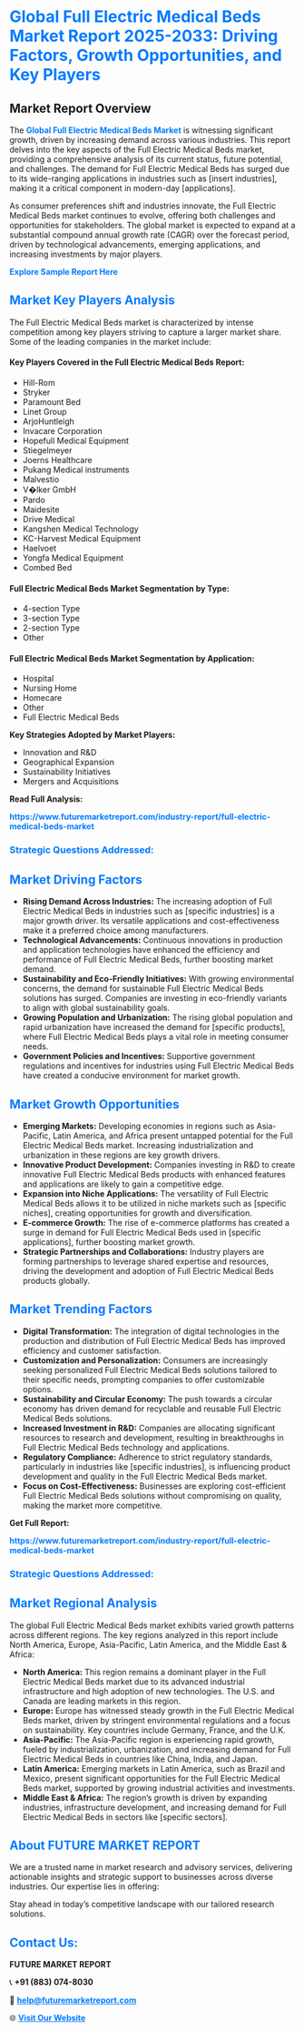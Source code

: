<h1 style="color: #007BFF;">Global Full Electric Medical Beds Market Report 2025-2033: Driving Factors, Growth Opportunities, and Key Players</h1>

<section id="overview">
<h2>Market Report Overview</h2>
<p>The <a href="https://www.futuremarketreport.com/industry-report/full-electric-medical-beds-market" style="color: #007BFF; text-decoration: none;"><strong>Global Full Electric Medical Beds Market</strong></a> is witnessing significant growth, driven by increasing demand across various industries. This report delves into the key aspects of the Full Electric Medical Beds market, providing a comprehensive analysis of its current status, future potential, and challenges. The demand for Full Electric Medical Beds has surged due to its wide-ranging applications in industries such as [insert industries], making it a critical component in modern-day [applications].</p>
<p>As consumer preferences shift and industries innovate, the Full Electric Medical Beds market continues to evolve, offering both challenges and opportunities for stakeholders. The global market is expected to expand at a substantial compound annual growth rate (CAGR) over the forecast period, driven by technological advancements, emerging applications, and increasing investments by major players.</p>
</section>

<section id="overview">
<p><a href="https://www.futuremarketreport.com/request-sample/reportId=127004" style="color: #007BFF; text-decoration: none;"><strong>Explore Sample Report Here</strong></a></p>
</section>

<section id="key-players">
<h2 style="color: #007BFF;">Market Key Players Analysis</h2>
<p>The Full Electric Medical Beds market is characterized by intense competition among key players striving to capture a larger market share. Some of the leading companies in the market include:</p>
<h4>Key Players Covered in the Full Electric Medical Beds Report:</h4>
<ul><li>Hill-Rom</li><li>Stryker</li><li>Paramount Bed</li><li>Linet Group</li><li>ArjoHuntleigh</li><li>Invacare Corporation</li><li>Hopefull Medical Equipment</li><li>Stiegelmeyer</li><li>Joerns Healthcare</li><li>Pukang Medical instruments</li><li>Malvestio</li><li>V�lker GmbH</li><li>Pardo</li><li>Maidesite</li><li>Drive Medical</li><li>Kangshen Medical Technology</li><li>KC-Harvest Medical Equipment</li><li>Haelvoet</li><li>Yongfa Medical Equipment</li><li>Combed Bed</li></ul>
<h4>Full Electric Medical Beds Market Segmentation by Type:</h4>
<ul><li>4-section Type</li><li>3-section Type</li><li>2-section Type</li><li>Other</li></ul>

<h4>Full Electric Medical Beds Market Segmentation by Application:</h4>
<ul><li>Hospital</li><li>Nursing Home</li><li>Homecare</li><li>Other</li><li>Full Electric Medical Beds</li></ul>
<p><strong>Key Strategies Adopted by Market Players:</strong></p>
<ul>
<li>Innovation and R&D</li>
<li>Geographical Expansion</li>
<li>Sustainability Initiatives</li>
<li>Mergers and Acquisitions</li>
</ul>
</section>

<section>
<p><strong>Read Full Analysis: </strong></p><a href="https://www.futuremarketreport.com/industry-report/full-electric-medical-beds-market" style="color: #007BFF; text-decoration: none;"><strong>https://www.futuremarketreport.com/industry-report/full-electric-medical-beds-market</strong></a>
<h3 style="color: #007BFF;">Strategic Questions Addressed:</h3>
</section>

<section id="driving-factors">
<h2 style="color: #007BFF;">Market Driving Factors</h2>
<ul>
<li><strong>Rising Demand Across Industries:</strong> The increasing adoption of Full Electric Medical Beds in industries such as [specific industries] is a major growth driver. Its versatile applications and cost-effectiveness make it a preferred choice among manufacturers.</li>
<li><strong>Technological Advancements:</strong> Continuous innovations in production and application technologies have enhanced the efficiency and performance of Full Electric Medical Beds, further boosting market demand.</li>
<li><strong>Sustainability and Eco-Friendly Initiatives:</strong> With growing environmental concerns, the demand for sustainable Full Electric Medical Beds solutions has surged. Companies are investing in eco-friendly variants to align with global sustainability goals.</li>
<li><strong>Growing Population and Urbanization:</strong> The rising global population and rapid urbanization have increased the demand for [specific products], where Full Electric Medical Beds plays a vital role in meeting consumer needs.</li>
<li><strong>Government Policies and Incentives:</strong> Supportive government regulations and incentives for industries using Full Electric Medical Beds have created a conducive environment for market growth.</li>
</ul>
</section>

<section id="growth-opportunities">
<h2 style="color: #007BFF;">Market Growth Opportunities</h2>
<ul>
<li><strong>Emerging Markets:</strong> Developing economies in regions such as Asia-Pacific, Latin America, and Africa present untapped potential for the Full Electric Medical Beds market. Increasing industrialization and urbanization in these regions are key growth drivers.</li>
<li><strong>Innovative Product Development:</strong> Companies investing in R&D to create innovative Full Electric Medical Beds products with enhanced features and applications are likely to gain a competitive edge.</li>
<li><strong>Expansion into Niche Applications:</strong> The versatility of Full Electric Medical Beds allows it to be utilized in niche markets such as [specific niches], creating opportunities for growth and diversification.</li>
<li><strong>E-commerce Growth:</strong> The rise of e-commerce platforms has created a surge in demand for Full Electric Medical Beds used in [specific applications], further boosting market growth.</li>
<li><strong>Strategic Partnerships and Collaborations:</strong> Industry players are forming partnerships to leverage shared expertise and resources, driving the development and adoption of Full Electric Medical Beds products globally.</li>
</ul>
</section>

<section id="trending-factors">
<h2 style="color: #007BFF;">Market Trending Factors</h2>
<ul>
<li><strong>Digital Transformation:</strong> The integration of digital technologies in the production and distribution of Full Electric Medical Beds has improved efficiency and customer satisfaction.</li>
<li><strong>Customization and Personalization:</strong> Consumers are increasingly seeking personalized Full Electric Medical Beds solutions tailored to their specific needs, prompting companies to offer customizable options.</li>
<li><strong>Sustainability and Circular Economy:</strong> The push towards a circular economy has driven demand for recyclable and reusable Full Electric Medical Beds solutions.</li>
<li><strong>Increased Investment in R&D:</strong> Companies are allocating significant resources to research and development, resulting in breakthroughs in Full Electric Medical Beds technology and applications.</li>
<li><strong>Regulatory Compliance:</strong> Adherence to strict regulatory standards, particularly in industries like [specific industries], is influencing product development and quality in the Full Electric Medical Beds market.</li>
<li><strong>Focus on Cost-Effectiveness:</strong> Businesses are exploring cost-efficient Full Electric Medical Beds solutions without compromising on quality, making the market more competitive.</li>
</ul>
</section>

<section>
<p><strong>Get Full Report: </strong></p><a href="https://www.futuremarketreport.com/industry-report/full-electric-medical-beds-market" style="color: #007BFF; text-decoration: none;"><strong>https://www.futuremarketreport.com/industry-report/full-electric-medical-beds-market</strong></a>
<h3 style="color: #007BFF;">Strategic Questions Addressed:</h3>
</section>


<section id="regional-analysis">
<h2 style="color: #007BFF;">Market Regional Analysis</h2>
<p>The global Full Electric Medical Beds market exhibits varied growth patterns across different regions. The key regions analyzed in this report include North America, Europe, Asia-Pacific, Latin America, and the Middle East & Africa:</p>
<ul>
<li><strong>North America:</strong> This region remains a dominant player in the Full Electric Medical Beds market due to its advanced industrial infrastructure and high adoption of new technologies. The U.S. and Canada are leading markets in this region.</li>
<li><strong>Europe:</strong> Europe has witnessed steady growth in the Full Electric Medical Beds market, driven by stringent environmental regulations and a focus on sustainability. Key countries include Germany, France, and the U.K.</li>
<li><strong>Asia-Pacific:</strong> The Asia-Pacific region is experiencing rapid growth, fueled by industrialization, urbanization, and increasing demand for Full Electric Medical Beds in countries like China, India, and Japan.</li>
<li><strong>Latin America:</strong> Emerging markets in Latin America, such as Brazil and Mexico, present significant opportunities for the Full Electric Medical Beds market, supported by growing industrial activities and investments.</li>
<li><strong>Middle East & Africa:</strong> The region’s growth is driven by expanding industries, infrastructure development, and increasing demand for Full Electric Medical Beds in sectors like [specific sectors].</li>
</ul>
</section>

<footer>
<h2 style="color: #007BFF;">About FUTURE MARKET REPORT</h2>
<p>We are a trusted name in market research and advisory services, delivering actionable insights and strategic support to businesses across diverse industries. Our expertise lies in offering:</p>

<p>Stay ahead in today’s competitive landscape with our tailored research solutions.</p>

<h2 style="color: #007BFF;">Contact Us:</h2>
<p><strong>FUTURE MARKET REPORT</strong></p>
<p>📞 <strong>+91 (883) 074-8030</strong></p>
<p>📧 <strong><a href="mailto:help@futuremarketreport.com" style="color: #007BFF;">help@futuremarketreport.com</a></strong></p>
<p>🌐 <strong><a href="https://www.futuremarketreport.com/" style="color: #007BFF;">Visit Our Website</a></strong></p>
</footer>